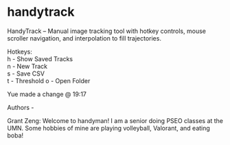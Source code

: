 # handytrack
HandyTrack – Manual image tracking tool with hotkey controls, mouse scroller navigation, and interpolation to fill trajectories.
 
Hotkeys:  
h - Show Saved Tracks  
n - New Track  
s - Save CSV  
t - Threshold
o - Open Folder

Yue made a change @ 19:17

Authors - 

Grant Zeng: Welcome to handyman! I am a senior doing 
PSEO classes at the UMN. Some hobbies of mine are playing volleyball, Valorant, and eating boba! 
